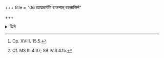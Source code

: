 +++
title = "06 व्याघ्रचर्मणि राजन्यम् बस्ताजिने"

+++

<details><summary>थिते</summary>

6. He sprinkles on a Kṣatriya (-sacrificer sitting on) a tiger-skin[^1]; Vaiśya... a he-goat skin; on a sacrificer who is desirous of Brahman-splendor (sitting on) a black-antelope-skin...[^2]; 

[^1]: Cp. XVIII. 15.5.  

[^2]: Cf. MS III.4.37; ŚB IV.3.4.15.  

</details>
